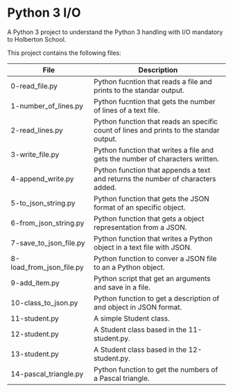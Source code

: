 # Python 3 I/O

A Python 3 project to understand the Python 3 handling
with I/O mandatory to Holberton School.

This project contains the following files:

| File | Description |
| ---- | ----------- |
| 0-read_file.py | Python fucntion that reads a file and prints to the standar output. |
| 1-number_of_lines.py | Python fucntion that gets the number of lines of a text file. |
| 2-read_lines.py | Python function that reads an specific count of lines and prints to the standar output. |
| 3-write_file.py | Python function that writes a file and gets the number of characters written. |
| 4-append_write.py | Python function that appends a text and returns the number of characters added. |
| 5-to_json_string.py | Python function that gets the JSON format of an specific object. |
| 6-from_json_string.py | Python function that gets a object representation from a JSON. |
| 7-save_to_json_file.py | Python function that writes a Python object in a text file with JSON. |
| 8-load_from_json_file.py | Python function to conver a JSON file to an a Python object. |
| 9-add_item.py | Python script that get an arguments and save in a file. |
| 10-class_to_json.py | Python function to get a description of and object in JSON format. |
| 11-student.py | A simple Student class. |
| 12-student.py | A Student class based in the 11-student.py. |
| 13-student.py | A Student class based in the 12-student.py. |
| 14-pascal_triangle.py | Python function to get the numbers of a Pascal triangle. |
